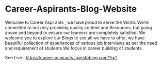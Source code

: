 # Career-Aspirants-Blog-Website

Welcome to Career Aspirants , we have proud to serve the World. We’re committed to not only providing quality content and Resources, but going above and beyond to ensure our learners are completely satisfied. We welcome you to explore our Blogs to see all we have to offer. we have beautiful collection of experiences of various job interviews as per the need and requirement of students.​We focus in career building of students.​

See Live : https://career-aspirants.lovestoblog.com/?i=1


